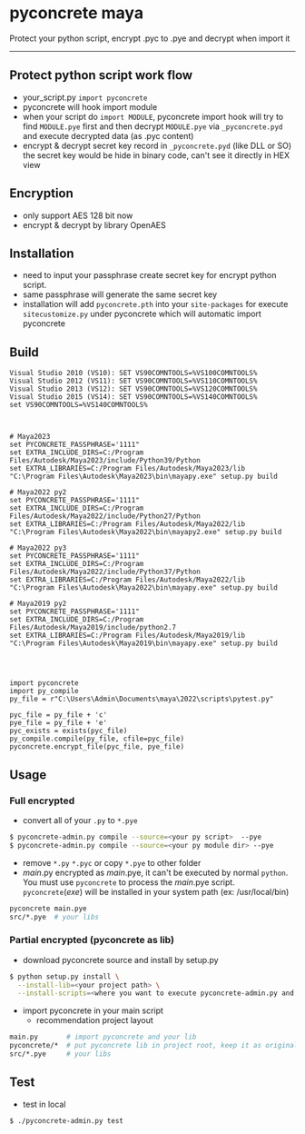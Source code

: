 pyconcrete maya
==============

Protect your python script, encrypt .pyc to .pye and decrypt when import it

--------------


Protect python script work flow
--------------
* your_script.py `import pyconcrete`
* pyconcrete will hook import module
* when your script do `import MODULE`, pyconcrete import hook will try to find `MODULE.pye` first
  and then decrypt `MODULE.pye` via `_pyconcrete.pyd` and execute decrypted data (as .pyc content)
* encrypt & decrypt secret key record in `_pyconcrete.pyd` (like DLL or SO)
  the secret key would be hide in binary code, can't see it directly in HEX view


Encryption
--------------
* only support AES 128 bit now
* encrypt & decrypt by library OpenAES


Installation
--------------
  * need to input your passphrase create secret key for encrypt python script.
  * same passphrase will generate the same secret key
  * installation will add `pyconcrete.pth` into your `site-packages` for execute `sitecustomize.py` under pyconcrete which will automatic import pyconcrete

Build
--------------
```
Visual Studio 2010 (VS10): SET VS90COMNTOOLS=%VS100COMNTOOLS%
Visual Studio 2012 (VS11): SET VS90COMNTOOLS=%VS110COMNTOOLS%
Visual Studio 2013 (VS12): SET VS90COMNTOOLS=%VS120COMNTOOLS%
Visual Studio 2015 (VS14): SET VS90COMNTOOLS=%VS140COMNTOOLS%
set VS90COMNTOOLS=%VS140COMNTOOLS%



# Maya2023
set PYCONCRETE_PASSPHRASE='1111"
set EXTRA_INCLUDE_DIRS=C:/Program Files/Autodesk/Maya2023/include/Python39/Python
set EXTRA_LIBRARIES=C:/Program Files/Autodesk/Maya2023/lib
"C:\Program Files\Autodesk\Maya2023\bin\mayapy.exe" setup.py build 

# Maya2022 py2
set PYCONCRETE_PASSPHRASE='1111"
set EXTRA_INCLUDE_DIRS=C:/Program Files/Autodesk/Maya2022/include/Python27/Python
set EXTRA_LIBRARIES=C:/Program Files/Autodesk/Maya2022/lib
"C:\Program Files\Autodesk\Maya2022\bin\mayapy2.exe" setup.py build 

# Maya2022 py3
set PYCONCRETE_PASSPHRASE='1111"
set EXTRA_INCLUDE_DIRS=C:/Program Files/Autodesk/Maya2022/include/Python37/Python
set EXTRA_LIBRARIES=C:/Program Files/Autodesk/Maya2022/lib
"C:\Program Files\Autodesk\Maya2022\bin\mayapy.exe" setup.py build 

# Maya2019 py2
set PYCONCRETE_PASSPHRASE='1111"
set EXTRA_INCLUDE_DIRS=C:/Program Files/Autodesk/Maya2019/include/python2.7
set EXTRA_LIBRARIES=C:/Program Files/Autodesk/Maya2019/lib
"C:\Program Files\Autodesk\Maya2019\bin\mayapy.exe" setup.py build 




import pyconcrete
import py_compile
py_file = r"C:\Users\Admin\Documents\maya\2022\scripts\pytest.py"

pyc_file = py_file + 'c'
pye_file = py_file + 'e'
pyc_exists = exists(pyc_file)
py_compile.compile(py_file, cfile=pyc_file)
pyconcrete.encrypt_file(pyc_file, pye_file)

```


Usage
--------------

### Full encrypted
* convert all of your `.py` to `*.pye`
```sh
$ pyconcrete-admin.py compile --source=<your py script>  --pye
$ pyconcrete-admin.py compile --source=<your py module dir> --pye
```

* remove `*.py` `*.pyc` or copy `*.pye` to other folder
* *main*.py encrypted as *main*.pye, it can't be executed by normal `python`.
You must use `pyconcrete` to process the *main*.pye script.
`pyconcrete`(*exe*) will be installed in your system path (ex: /usr/local/bin)

```sh
pyconcrete main.pye
src/*.pye  # your libs
```


### Partial encrypted (pyconcrete as lib)
* download pyconcrete source and install by setup.py
```sh
$ python setup.py install \
  --install-lib=<your project path> \
  --install-scripts=<where you want to execute pyconcrete-admin.py and pyconcrete(exe)>
```

* import pyconcrete in your main script
  * recommendation project layout
```sh
main.py       # import pyconcrete and your lib
pyconcrete/*  # put pyconcrete lib in project root, keep it as original files
src/*.pye     # your libs
```


Test
--------------
* test in local
```sh
$ ./pyconcrete-admin.py test
```


